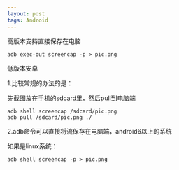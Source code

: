 ```yaml
---
layout: post
tags: Android
---
```


高版本支持直接保存在电脑
```
adb exec-out screencap -p > pic.png
```

低版本安卓

1.比较常规的办法的是：

先截图放在手机的sdcard里，然后pull到电脑端
```
adb shell screencap /sdcard/pic.png
adb pull /sdcard/pic.png ./
```

2.adb命令可以直接将流保存在电脑端，android6以上的系统

如果是linux系统：
```
adb shell screencap -p > pic.png
```

